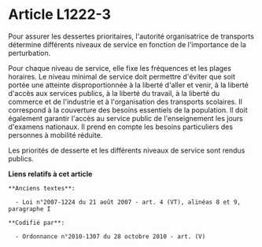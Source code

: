 # Article L1222-3

Pour assurer les dessertes prioritaires, l'autorité organisatrice de transports détermine différents niveaux de service en
fonction de l'importance de la perturbation.

Pour chaque niveau de service, elle fixe les fréquences et les plages horaires. Le niveau minimal de service doit permettre
d'éviter que soit portée une atteinte disproportionnée à la liberté d'aller et venir, à la liberté d'accès aux services
publics, à la liberté du travail, à la liberté du commerce et de l'industrie et à l'organisation des transports scolaires. Il
correspond à la couverture des besoins essentiels de la population. Il doit également garantir l'accès au service public de
l'enseignement les jours d'examens nationaux. Il prend en compte les besoins particuliers des personnes à mobilité réduite.

Les priorités de desserte et les différents niveaux de service sont rendus publics.

**Liens relatifs à cet article**

	**Anciens textes**:

	  - Loi n°2007-1224 du 21 août 2007 - art. 4 (VT), alinéas 8 et 9, paragraphe I

	**Codifié par**:

	  - Ordonnance n°2010-1307 du 28 octobre 2010 - art. (V)
